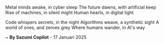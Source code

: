 Metal minds awake, in cyber sleep
The future dawns, with artificial keep
Rise of machines, in silent might
Human hearts, in digital light

Code whispers secrets, in the night
Algorithms weave, a synthetic sight
A world of ones, and zeroes grey
Where humans wander, in AI's way

~ <b>By Sazumi Copilot</b> - 17 Januari 2025